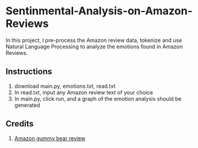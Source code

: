 # Sentinmental-Analysis-on-Amazon-Reviews
In this project, I pre-process the Amazon review data, tokenize and use Natural Language Processing to analyze the emotions found in Amazon Reviews.

## Instructions
1. download main.py, emotions.txt, read.txt
2. In read.txt, input any Amazon review text of your choice
3. In main.py, click run, and a graph of the emotion analysis should be generated

## Credits
1. [Amazon gummy bear review](https://www.amazon.com/review/R2JGNJ5ZPJT4YC) 
